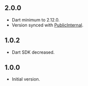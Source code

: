 [PublicInternal]: https://pub.dartlang.org/packages/public_internal

## 2.0.0

- Dart minimum to 2.12.0.
- Version synced with [PublicInternal].

## 1.0.2

- Dart SDK decreased.

## 1.0.0

- Initial version.
